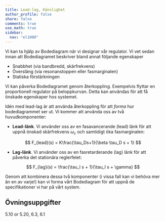 ```yaml
---
title: Lead-lag, Känslighet
author_profile: false
share: false
comments: true
use_math: true
sidebar:
  nav: "el1000"
---
```


Vi kan ta hjälp av Bodediagram när vi designar vår regulator. Vi vet sedan innan att Bodediagramet beskriver bland annat följande egenskaper
* Snabbhet (via bandbredd, skärfrekvens)
* Översläng (via resonanstoppen eller fasmarginalen)
* Statiska förstärkningen

Vi kan påverka Bodediagramet genom återkoppling. Exempelvis flyttar en proportionell regulator på beloppkurvan. Detta kan användas för att få önskade egenskaper hos systemet. 

Idén med lead-lag är att använda återkoppling för att _forma_ hur bodediagrammet ser ut. Vi kommer att använda oss av två huvudkomponenter:

* __Lead-länk__. Vi använder oss av en fasavancerande (lead) länk för att uppnå önskad skärfrekvens $\omega_c$ och samtidigt öka fasmarginalen:

$$
	F_{lead}(s) = K\frac{\tau_Ds+1}{\beta \tau_D s + 1}
$$

* __Lag-länk__. Vi använder oss av en fasretarderande (lag) länk för att påverka det stationära reglerfelet: 

$$
	F_{lag}(s) = \frac{\tau_I s + 1}{\tau_I s + \gamma}
$$

Genom att kombinera dessa två komponenter (i vissa fall kan vi behöva mer än en av varje!) kan vi forma vårt Bodediagram för att uppnå de specifikationer vi har på vårt system.

## Övningsuppgifter
5.10 or 5.20, 6.3, 6.1 
